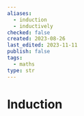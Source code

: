 ```yaml
---
aliases:
  - induction
  - inductively
checked: false
created: 2023-08-26
last_edited: 2023-11-11
publish: false
tags:
  - maths
type: str
---
```

# Induction
